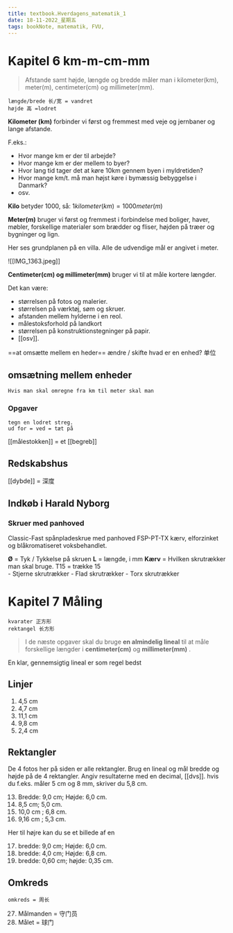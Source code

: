 ```yaml
---
title: textbook.Hverdagens_matematik_1
date: 18-11-2022_星期五
tags: bookNote, matematik, FVU, 
---
```



# Kapitel 6 km-m-cm-mm
> Afstande samt højde, længde og bredde måler man i kilometer(km), meter(m), centimeter(cm) og millimeter(mm). 

	længde/brede 长/宽 = vandret 
	højde 高 =lodret 

**Kilometer (km)** forbinder vi først og fremmest med veje og jernbaner og lange afstande. 

F.eks.:
- Hvor mange km er der til arbejde?
- Hvor mange km er der mellem to byer?
- Hvor lang tid tager det at køre 10km gennem byen i myldretiden?
- Hvor mange km/t. må man højst køre i bymæssig bebyggelse i Danmark?
- osv.

**Kilo** betyder 1000, så:
$1 kilometer(km) = 1000 meter(m)$

**Meter(m)** bruger vi først og fremmest i forbindelse med boliger, haver, møbler, forskellige materialer som brædder og fliser, højden på træer og bygninger og lign. 

Her ses grundplanen på en villa. Alle de udvendige mål er angivet i meter. 

![[IMG_1363.jpeg]]

**Centimeter(cm) og millimeter(mm)** bruger vi til at måle kortere længder. 

Det kan være:
- størrelsen på fotos og malerier.
- størrelsen på værktøj, søm og skruer.
- afstanden mellem hylderne i en reol.
- målestoksforhold på landkort
- størrelsen på konstruktionstegninger på papir.
- [[osv]].







==at omsætte mellem en heder==
	ændre / skifte
	hvad er en enhed? 单位

## omsætning mellem enheder
	Hvis man skal omregne fra km til meter skal man 

### Opgaver 
	tegn en lodret streg. 
	ud for = ved = tæt på 

[[målestokken]] = et [[begreb]]

## Redskabshus
[[dybde]] = 深度

## Indkøb i Harald Nyborg
### Skruer med panhoved
Classic-Fast spånpladeskrue med panhoved FSP-PT-TX kærv, elforzinket og blåkromatiseret voksbehandlet. 

**Ø** = Tyk / Tykkelse på skruen
**L** = længde, i mm
**Kærv** = Hvilken skrutrækker man skal bruge. T15 = trække 15  
	- Stjerne skrutrækker
	- Flad skrutrækker
	- Torx skrutrækker


# Kapitel 7 Måling

	kvarater 正方形
	rektangel 长方形

> I de næste opgaver skal du bruge **en almindelig lineal** til at måle forskellige længder i **centimeter(cm)** og **millimeter(mm)** .

En klar, gennemsigtig lineal er som regel bedst
## Linjer


1. 4,5 cm
2. 4,7 cm
3. 11,1 cm
4. 9,8 cm
5. 2,4 cm

## Rektangler
De 4 fotos her på siden er alle rektangler. Brug en lineal og mål bredde og højde på de 4 rektangler. Angiv resultaterne med en decimal, [[dvs]]. hvis du f.eks. måler 5 cm og 8 mm, skriver du 5,8 cm. 

13. Bredde: 9,0 cm; Højde: 6,0 cm.
14. 8,5 cm; 5,0 cm.
15. 10,0 cm ; 6,8 cm.
16. 9,16 cm ; 5,3 cm. 

Her til højre kan du se et billede af en 

17. bredde: 9,0 cm; Højde: 6,0 cm.
18. bredde: 4,0 cm; Højde: 6,8 cm.
19. bredde: 0,60 cm; højde: 0,35 cm.

## Omkreds 
	omkreds = 周长

27. Målmanden = 守门员
28. Målet = 球门



